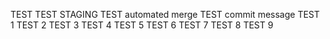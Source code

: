 TEST
TEST STAGING
TEST automated merge
TEST commit message
TEST 1
TEST 2
TEST 3
TEST 4
TEST 5
TEST 6
TEST 7
TEST 8
TEST 9
